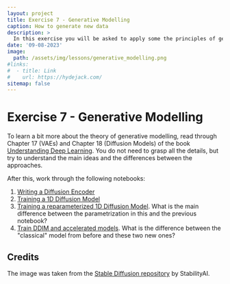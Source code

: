 ```yaml
---
layout: project
title: Exercise 7 - Generative Modelling
caption: How to generate new data
description: >
  In this exercise you will be asked to apply some the principles of generative modelling you learned in the lecture to biological problems.
date: '09-08-2023'
image: 
  path: /assets/img/lessons/generative_modelling.png
#links:
#  - title: Link
#    url: https://hydejack.com/
sitemap: false
---
```


# Exercise 7 - Generative Modelling

To learn a bit more about the theory of generative modelling, read through Chapter 17 (VAEs) and Chapter 18 (Diffusion Models) of the book [Understanding Deep Learning](https://udlbook.github.io/udlbook/). You do not need to grasp all the details, but try to understand the main ideas and the differences between the approaches.

After this, work through the following notebooks:

1. [Writing a Diffusion Encoder](https://colab.research.google.com/github/udlbook/udlbook/blob/main/Notebooks/Chap18/18_1_Diffusion_Encoder.ipynb)
2. [Training a 1D Diffusion Model](https://colab.research.google.com/github/udlbook/udlbook/blob/main/Notebooks/Chap18/18_2_1D_Diffusion_Model.ipynb)
3. [Training a reparameterized 1D Diffusion Model](https://colab.research.google.com/github/udlbook/udlbook/blob/main/Notebooks/Chap18/18_3_Reparameterized_Model.ipynb). What is the main difference between the parametrization in this and the previous notebook?
4. [Train DDIM and accelerated models](https://colab.research.google.com/github/udlbook/udlbook/blob/main/Notebooks/Chap18/18_4_Families_of_Diffusion_Models.ipynb). What is the difference between the "classical" model from before and these two new ones?

## Credits

The image was taken from the [Stable Diffusion repository](https://github.com/Stability-AI/stablediffusion/blob/main/assets/stable-samples/txt2img/768/merged-0002.png) by StabilityAI.